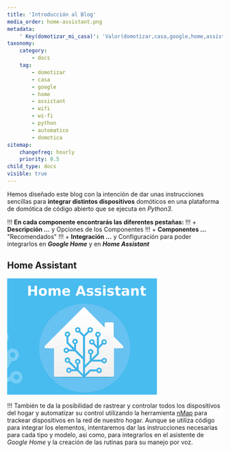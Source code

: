 ```yaml
---
title: 'Introducción al Blog'
media_order: home-assistant.png
metadata:
    ' Key(domotizar_mi_casa)': 'Valor(domotizar,casa,google,home,assistant,wifi,wi-fi,python,automatico,domotica)'
taxonomy:
    category:
        - docs
    tag:
        - domotizar
        - casa
        - google
        - home
        - assistant
        - wifi
        - wi-fi
        - python
        - automatico
        - domotica
sitemap:
    changefreq: hourly
    priority: 0.5
child_type: docs
visible: true
---
```


Hemos diseñado este blog con la intención de dar unas instrucciones sencillas
para **integrar distintos dispositivos** domóticos en una plataforma de domótica
de código abierto que se ejecuta en _Python3_.

!!! **En cada componente encontrarás las diferentes pestañas:**
!!! + **Descripción ...** y Opciones de los Componentes
!!! + **Componentes ...** "Recomendados"
!!! + **Integración ...** y Configuración para poder integrarlos en _**Google Home**_ y en _**Home Assistant**_

## Home Assistant ##

![Home Assistant](home-assistant.png)

!!! También te da la posibilidad de rastrear y controlar todos los dispositivos del hogar y automatizar su control utilizando la herramienta [nMap](https://domotizarmicasa.com/home-assistant/nmap-para-windows-tracker-id) para trackear dispositivos en la red de nuestro hogar.
Aunque se utiliza código para integrar los elementos, intentaremos dar las instrucciones necesarias para cada tipo y modelo, así como, para integrarlos en el asistente de _Google Home_ y la creación de las rutinas para su manejo por voz. 